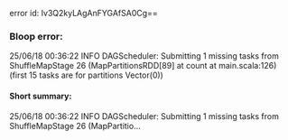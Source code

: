 error id: Iv3Q2kyLAgAnFYGAfSA0Cg==
### Bloop error:

25/06/18 00:36:22 INFO DAGScheduler: Submitting 1 missing tasks from ShuffleMapStage 26 (MapPartitionsRDD[89] at count at main.scala:126) (first 15 tasks are for partitions Vector(0))
#### Short summary: 

25/06/18 00:36:22 INFO DAGScheduler: Submitting 1 missing tasks from ShuffleMapStage 26 (MapPartitio...
